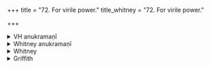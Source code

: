 +++
title = "72. For virile power."
title_whitney = "72. For virile power."

+++

<details><summary>VH anukramaṇī</summary>

वाजीकरणम्।  
१-३ अथर्वाङ्गिराः। शेपोऽर्कः। १ जगती, २ अनुष्टुप्, ३ भुरिक्।
</details>

<details><summary>Whitney anukramaṇī</summary>

[Atharvān̄giras.—śepo ‘rkadcvatyam. ānuṣṭubham: 1. jagatī; 3. bhurij.]
</details>



<details><summary>Whitney</summary>

### Comment
Found also in Pāipp. xx. Used by Kāuś. (40. 16, 17) in a rite for sexual vigor, with an amulet. The arka-thread spoken of in 16 may find its explanation in the peculiarity reported by Roxburgh (Flora Indica, ii. 31): "A fine sort of silky flax is in some parts prepared from the bark of the young shoots."


### Translations
Translated: Griffith, i. 474.—Cf. iv. 4; vi. 101.
</details>

<details><summary>Griffith</summary>

A charm to restore or increase virile power
</details>
